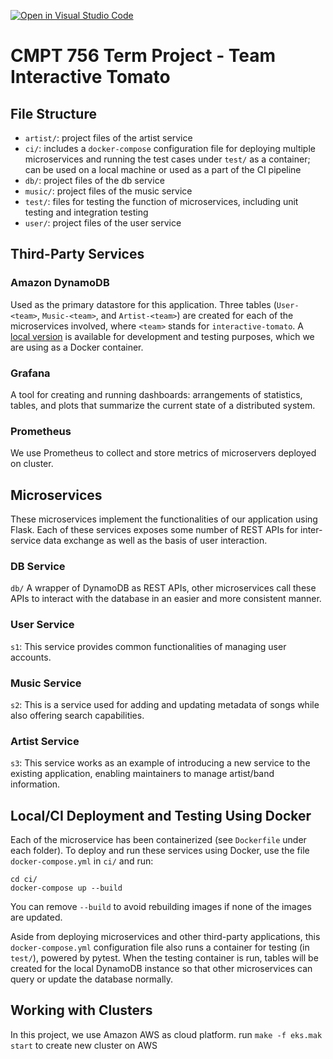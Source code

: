 [![Open in Visual Studio Code](https://classroom.github.com/assets/open-in-vscode-f059dc9a6f8d3a56e377f745f24479a46679e63a5d9fe6f495e02850cd0d8118.svg)](https://classroom.github.com/online_ide?assignment_repo_id=7031605&assignment_repo_type=AssignmentRepo)

# CMPT 756 Term Project - Team Interactive Tomato

## File Structure
- `artist/`: project files of the artist service
- `ci/`: includes a `docker-compose` configuration file for deploying multiple microservices and running the test cases under `test/` as a container; can be used on a local machine or used as a part of the CI pipeline
- `db/`: project files of the db service
- `music/`: project files of the music service
- `test/`: files for testing the function of microservices, including unit testing and integration testing
- `user/`: project files of the user service

## Third-Party Services
### Amazon DynamoDB
Used as the primary datastore for this application.
Three tables (`User-<team>`, `Music-<team>`, and `Artist-<team>`) are created for each of the microservices involved, where `<team>` stands for `interactive-tomato`.
A [local version](https://docs.aws.amazon.com/amazondynamodb/latest/developerguide/DynamoDBLocal.html) is available for development and testing purposes, which we are using as a Docker container.

### Grafana
A tool for creating and running dashboards: arrangements of statistics, tables, and plots that summarize the current state of a distributed system.

### Prometheus
We use Prometheus to collect and store metrics of microservers deployed on cluster. 

## Microservices
These microservices implement the functionalities of our application using Flask.
Each of these services exposes some number of REST APIs for inter-service data exchange as well as the basis of user interaction.

### DB Service
`db/` A wrapper of DynamoDB as REST APIs, other microservices call these APIs to interact with the database in an easier and more consistent manner.

### User Service
`s1`: This service provides common functionalities of managing user accounts.

### Music Service
`s2`: This is a service used for adding and updating metadata of songs while also offering search capabilities.

### Artist Service
`s3`: This service works as an example of introducing a new service to the existing application, enabling maintainers to manage artist/band information.

## Local/CI Deployment and Testing Using Docker
Each of the microservice has been containerized (see `Dockerfile` under each folder).
To deploy and run these services using Docker, use the file `docker-compose.yml` in `ci/` and run:

```shell
cd ci/
docker-compose up --build
```

You can remove `--build` to avoid rebuilding images if none of the images are updated.

Aside from deploying microservices and other third-party applications, this `docker-compose.yml` configuration file also runs a container for testing (in `test/`), powered by pytest.
When the testing container is run, tables will be created for the local DynamoDB instance so that other microservices can query or update the database normally.

## Working with Clusters
In this project, we use Amazon AWS as cloud platform. run ```make -f eks.mak start``` to create new cluster on AWS
